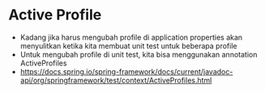 # Active Profile
* Kadang jika harus mengubah profile di application properties akan menyulitkan ketika kita membuat unit test untuk beberapa profile
* Untuk mengubah profile di unit test, kita bisa menggunakan annotation ActiveProfiles
* https://docs.spring.io/spring-framework/docs/current/javadoc-api/org/springframework/test/context/ActiveProfiles.html 
